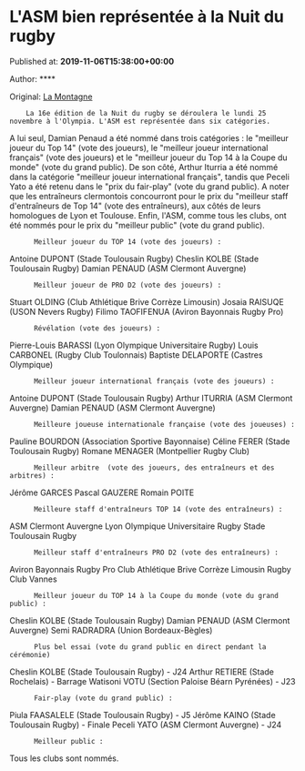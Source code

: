 
# L'ASM bien représentée à la Nuit du rugby

Published at: **2019-11-06T15:38:00+00:00**

Author: ****

Original: [La Montagne](https://www.lamontagne.fr/clermont-ferrand-63000/sports/l-asm-bien-representee-a-la-nuit-du-rugby_13678811/)


        La 16e édition de la Nuit du rugby se déroulera le lundi 25 novembre à l'Olympia. L'ASM est représentée dans six catégories.
      
A lui seul, Damian Penaud a été nommé dans trois catégories : le "meilleur joueur du Top 14" (vote des joueurs), le "meilleur joueur international français" (vote des joueurs) et le "meilleur joueur du Top 14 à la Coupe du monde" (vote du grand public).
De son côté, Arthur Iturria a été nommé dans la catégorie "meilleur joueur international français", tandis que Peceli Yato a été retenu dans le "prix du fair-play" (vote du grand public).
A noter que les entraîneurs clermontois concourront pour le prix du "meilleur staff d'entraîneurs de Top 14" (vote des entraîneurs), aux côtés de leurs homologues de Lyon et Toulouse.
Enfin, l'ASM, comme tous les clubs, ont été nommés pour le prix du "meilleur public" (vote du grand public).

        
          Meilleur joueur du TOP 14 (vote des joueurs) :
        
      
Antoine DUPONT (Stade Toulousain Rugby)
Cheslin KOLBE (Stade Toulousain Rugby)
Damian PENAUD (ASM Clermont Auvergne)

        
          Meilleur joueur de PRO D2 (vote des joueurs) :
        
      
Stuart OLDING (Club Athlétique Brive Corrèze Limousin)
Josaia RAISUQE (USON Nevers Rugby)
Filimo TAOFIFENUA (Aviron Bayonnais Rugby Pro)

        
          Révélation (vote des joueurs) :
        
      
Pierre-Louis BARASSI (Lyon Olympique Universitaire Rugby)
Louis CARBONEL (Rugby Club Toulonnais)
Baptiste DELAPORTE (Castres Olympique)

        
          Meilleur joueur international français (vote des joueurs) :
        
      
Antoine DUPONT (Stade Toulousain Rugby)
Arthur ITURRIA (ASM Clermont Auvergne)
Damian PENAUD (ASM Clermont Auvergne)

        
          Meilleure joueuse internationale française (vote des joueuses) :
        
      
Pauline BOURDON (Association Sportive Bayonnaise)
Céline FERER (Stade Toulousain Rugby)
Romane MENAGER (Montpellier Rugby Club)

        
          Meilleur arbitre  (vote des joueurs, des entraîneurs et des arbitres) :
        
      
Jérôme GARCES
Pascal GAUZERE
Romain POITE

        
          Meilleure staff d'entraîneurs TOP 14 (vote des entraîneurs) :
        
      
ASM Clermont Auvergne
Lyon Olympique Universitaire Rugby
Stade Toulousain Rugby

        
          Meilleur staff d'entraîneurs PRO D2 (vote des entraîneurs) :
        
      
Aviron Bayonnais Rugby Pro
Club Athlétique Brive Corrèze Limousin
Rugby Club Vannes

        
          Meilleur joueur du TOP 14 à la Coupe du monde (vote du grand public) :
        
      
Cheslin KOLBE (Stade Toulousain Rugby)
Damian PENAUD (ASM Clermont Auvergne)
Semi RADRADRA (Union Bordeaux-Bègles)

        
          Plus bel essai (vote du grand public en direct pendant la cérémonie)
        
      
Cheslin KOLBE (Stade Toulousain Rugby) - J24
Arthur RETIERE (Stade Rochelais) - Barrage
Watisoni VOTU (Section Paloise Béarn Pyrénées) - J23

        
          Fair-play (vote du grand public) :
        
      
Piula FAASALELE (Stade Toulousain Rugby) - J5
Jérôme KAINO (Stade Toulousain Rugby) - Finale
Peceli YATO (ASM Clermont Auvergne) - J24

        
          Meilleur public :
        
      
Tous les clubs sont nommés.
